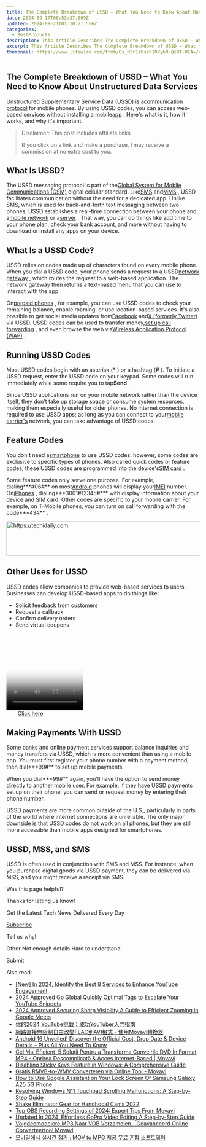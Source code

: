```yaml
---
title: The Complete Breakdown of USSD – What You Need to Know About Unstructured Data Services
date: 2024-09-17T00:53:37.609Z
updated: 2024-09-21T01:10:21.556Z
categories:
  - BestProducts
description: This Article Describes The Complete Breakdown of USSD – What You Need to Know About Unstructured Data Services
excerpt: This Article Describes The Complete Breakdown of USSD – What You Need to Know About Unstructured Data Services
thumbnail: https://www.lifewire.com/thmb/Os_N3r14bsehI0Vy6R-Qc8T-HIA=/400x300/filters:no_upscale():max_bytes(150000):strip_icc():format(webp)/001_what-is-ussd-unstructured-supplementary-service-data-4800760-2383ece5ff974709878d57645005667b.jpg
---
```


## The Complete Breakdown of USSD – What You Need to Know About Unstructured Data Services
 Unstructured Supplementary Service Data (USSD) is a[communication protocol](https://www.lifewire.com/definition-of-protocol-network-817949) for mobile phones. By using USSD codes, you can access web-based services without installing a mobile[app](https://www.lifewire.com/what-are-apps-1616114) . Here's what is it, how it works, and why it's important.

>  Disclaimer: This post includes affiliate links
>
>  If you click on a link and make a purchase, I may receive a commission at no extra cost to you.
>

## What Is USSD?

 The USSD messaging protocol is part of the[Global System for Mobile Communications (GSM)](https://www.lifewire.com/definition-of-gsm-578670) digital cellular standard. Like[SMS](https://www.lifewire.com/what-is-sms-mms-iphone-2000247) and[MMS](https://www.lifewire.com/what-is-mms-picture-messaging-578671) , USSD facilitates communication without the need for a dedicated app. Unlike SMS, which is used for back-and-forth text messaging between two phones, USSD establishes a real-time connection between your phone and a[mobile network](https://www.lifewire.com/how-does-a-mobile-network-work-2373338) or a[server](https://www.lifewire.com/servers-in-computer-networking-817380) . That way, you can do things like add time to your phone plan, check your bank account, and more without having to download or install any apps on your device.

## What Is a USSD Code?

 USSD relies on codes made up of characters found on every mobile phone. When you dial a USSD code, your phone sends a request to a USSD[network gateway](https://www.lifewire.com/definition-of-gateway-817891) , which routes the request to a web-based application. The network gateway then returns a text-based menu that you can use to interact with the app.

 On[prepaid phones](https://www.lifewire.com/best-cheap-cell-phone-plans-4156583) , for example, you can use USSD codes to check your remaining balance, enable roaming, or use location-based services. It's also possible to get social media updates from[Facebook](https://www.lifewire.com/what-is-facebook-3486391) and[X (formerly Twitter)](https://www.lifewire.com/what-exactly-is-twitter-2483331) via USSD. USSD codes can be used to transfer money,[set up call forwarding](https://www.lifewire.com/call-forwarding-explained-3426769) , and even browse the web via[Wireless Application Protocol (WAP)](https://www.lifewire.com/definitions-of-wap-816548) .

## Running USSD Codes

 Most USSD codes begin with an asterisk (**\*** ) or a hashtag (**#** ). To initiate a USSD request, enter the USSD code on your keypad. Some codes will run immediately while some require you to tap**Send** .

 Since USSD applications run on your mobile network rather than the device itself, they don't take up storage space or consume system resources, making them especially useful for older phones. No internet connection is required to use USSD apps; as long as you can connect to your[mobile carrier's](https://www.lifewire.com/what-is-a-mobile-carrier-2373339) network, you can take advantage of USSD codes.

## Feature Codes

 You don't need a[smartphone](https://www.lifewire.com/what-makes-a-smartphone-smart-579597) to use USSD codes; however, some codes are exclusive to specific types of phones. Also called quick codes or feature codes, these USSD codes are programmed into the device's[SIM card](https://www.lifewire.com/what-are-sim-cards-577532) .

 Some feature codes only serve one purpose. For example, dialing**\*#06#** on most[Android](https://www.lifewire.com/what-is-google-android-1616887) phones will display your[IMEI](https://www.lifewire.com/how-to-find-your-phones-imei-or-meid-number-2377713) number. On[iPhones](https://www.lifewire.com/apple-iphone-basics-features-1999727) , dialing**\*3001#12345#\*** with display information about your device and SIM card. Other codes are specific to your mobile carrier. For example, on T-Mobile phones, you can turn on call forwarding with the code**\*43#** .

<!-- affiliate ads begin -->
<a href="https://aligracehair.sjv.io/c/5597632/2036472/19272" target="_top" id="2036472">
  <img src="//a.impactradius-go.com/display-ad/19272-2036472" border="0" alt="https://techidaily.com" width="728" height="90"/>
</a>
<img height="0" width="0" src="https://aligracehair.sjv.io/i/5597632/2036472/19272" style="position:absolute;visibility:hidden;" border="0" />
<!-- affiliate ads end -->

## Other Uses for USSD

 USSD codes allow companies to provide web-based services to users. Businesses can develop USSD-based apps to do things like:

* Solicit feedback from customers
* Request a callback
* Confirm delivery orders
* Send virtual coupons

<!-- affiliate ads begin -->
<span id="1374819">
					<video width="200" height="200" style="cursor:pointer"
           poster="//a.impactradius-go.com/display-clicktoplayimage/1374819.png"
           onclick="if(!this.playClicked){this.play();this.setAttribute('controls',true);this.playClicked=true;}">
	   <source src="//a.impactradius-go.com/display-ad/15852-1374819">
	   <img src="//a.impactradius-go.com/display-clicktoplayimage/1374819.png" style="border: none; height: 100%; width: 100%; object-fit: contain">
	</video>
	<div style="width:125px;text-align:center"><a href="javascript:window.open(decodeURIComponent('https%3A%2F%2Fthefitville.pxf.io%2Fc%2F5597632%2F1374819%2F15852'), '_blank');void(0);">Click here</a></div>
</span>
<img height="0" width="0" src="https://imp.pxf.io/i/5597632/1374819/15852" style="position:absolute;visibility:hidden;" border="0" />
<!-- affiliate ads end -->

## Making Payments With USSD

 Some banks and online payment services support balance inquiries and money transfers via USSD, which is more convenient than using a mobile app. You must first register your phone number with a payment method, then dial**\*99#** to set up mobile payments.

 When you dial**\*99#** again, you'll have the option to send money directly to another mobile user. For example, if they have USSD payments set up on their phone, you can send or request money by entering their phone number.

 USSD payments are more common outside of the U.S., particularly in parts of the world where internet connections are unreliable. The only major downside is that USSD codes do not work on all phones, but they are still more accessible than mobile apps designed for smartphones.

## USSD, MSS, and SMS

 USSD is often used in conjunction with SMS and MSS. For instance, when you purchase digital goods via USSD payment, they can be delivered via MSS, and you might receive a receipt via SMS.

Was this page helpful?

Thanks for letting us know!

 Get the Latest Tech News Delivered Every Day

[Subscribe](https://www.lifewire.com/#)

Tell us why!

 Other  Not enough details  Hard to understand

 Submit

<ins class="adsbygoogle"
     style="display:block"
     data-ad-format="autorelaxed"
     data-ad-client="ca-pub-7571918770474297"
     data-ad-slot="1223367746"></ins>

<ins class="adsbygoogle"
     style="display:block"
     data-ad-client="ca-pub-7571918770474297"
     data-ad-slot="8358498916"
     data-ad-format="auto"
     data-full-width-responsive="true"></ins>

<span class="atpl-alsoreadstyle">Also read:</span>
<div><ul>
<li><a href="https://youtube-sure.techidaily.com/n-2024-identify-the-best-8-services-to-enhance-youtube-engagement/"><u>[New] In 2024, Identify the Best 8 Services to Enhance YouTube Engagement</u></a></li>
<li><a href="https://youtube-help.techidaily.com/2024-approved-go-global-quickly-optimal-tags-to-escalate-your-youtube-snippets/"><u>2024 Approved Go Global Quickly Optimal Tags to Escalate Your YouTube Snippets</u></a></li>
<li><a href="https://extra-skills.techidaily.com/2024-approved-securing-sharp-visibility-a-guide-to-efficient-zooming-in-google-meets/"><u>2024 Approved Securing Sharp Visibility A Guide to Efficient Zooming in Google Meets</u></a></li>
<li><a href="https://technical-tips.techidaily.com/2024-youtubeyoutuber/"><u>你的2024 YouTube挑戰：成功YouTuber入門指南</u></a></li>
<li><a href="https://technical-tips.techidaily.com/flacavi-movavi/"><u>網路直接無限制自由改變FLAC到AVI格式 - 使用Movavi轉換器</u></a></li>
<li><a href="https://techtrends.techidaily.com/1722878561627-android-16-unveiled-discover-the-official-cost-drop-date-and-device-details-plus-all-you-need-to-know/"><u>Android 16 Unveiled! Discover the Official Cost, Drop Date & Device Details – Plus All You Need To Know</u></a></li>
<li><a href="https://technical-tips.techidaily.com/cel-mai-eficient-5-solutii-pentru-a-transforma-conveirile-dvd-in-format-mp4-oprirea-descomplicata-and-acces-internet-based-movavi/"><u>Cel Mai Eficient, 5 Soluții Pentru a Transforma Conveirile DVD În Format MP4 - Oprirea Descomplicată & Acces Internet-Based | Movavi</u></a></li>
<li><a href="https://tech-recovery.techidaily.com/disabling-sticky-keys-feature-in-windows-a-comprehensive-guide/"><u>Disabling Sticky Keys Feature in Windows: A Comprehensive Guide</u></a></li>
<li><a href="https://technical-tips.techidaily.com/gratis-rmvb-to-wmv-converteren-via-online-tool-movavi/"><u>Gratis RMVB-to-WMV Converteren via Online Tool - Movavi</u></a></li>
<li><a href="https://android-unlock.techidaily.com/how-to-use-google-assistant-on-your-lock-screen-of-samsung-galaxy-a25-5g-phone-by-drfone-android/"><u>How to Use Google Assistant on Your Lock Screen Of Samsung Galaxy A25 5G Phone</u></a></li>
<li><a href="https://win-howtos.techidaily.com/resolving-windows-n11-touchpad-scrolling-malfunctions-a-step-by-step-guide/"><u>Resolving Windows N11 Touchpad Scrolling Malfunctions: A Step-by-Step Guide</u></a></li>
<li><a href="https://fox-http.techidaily.com/shake-eliminator-gear-for-handhocal-cams-2022/"><u>Shake Eliminator Gear for Handhocal Cams 2022</u></a></li>
<li><a href="https://technical-tips.techidaily.com/top-obs-recording-settings-of-2024-expert-tips-from-movavi/"><u>Top OBS Recording Settings of 2024: Expert Tips From Movavi</u></a></li>
<li><a href="https://ai-video-tools.techidaily.com/updated-in-2024-effortless-gopro-video-editing-a-step-by-step-guide/"><u>Updated In 2024, Effortless GoPro Video Editing A Step-by-Step Guide</u></a></li>
<li><a href="https://technical-tips.techidaily.com/volgdeemodelere-mp3-naar-vob-verzamelen-geavanceerd-online-converteertool-movavi/"><u>Volgdeemodelere MP3 Naar VOB Verzamelen - Geavanceerd Online Converteertool Movavi</u></a></li>
<li><a href="https://technical-tips.techidaily.com/mov-to-mpg/"><u>모바일에서 실시간 접기 : MOV to MPG 제공 무료 혼합 소프트웨어</u></a></li>
</ul></div>

